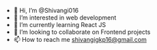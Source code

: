 - 👋 Hi, I’m @Shivangi016
- 👀 I’m interested in web development
- 🌱 I’m currently learning React JS
- 💞️ I’m looking to collaborate on Frontend projects
- 📫 How to reach me shivangigkp16@gmail.com

<!---
Shivangi016/Shivangi016 is a ✨ special ✨ repository because its `README.md` (this file) appears on your GitHub profile.
You can click the Preview link to take a look at your changes.
--->
